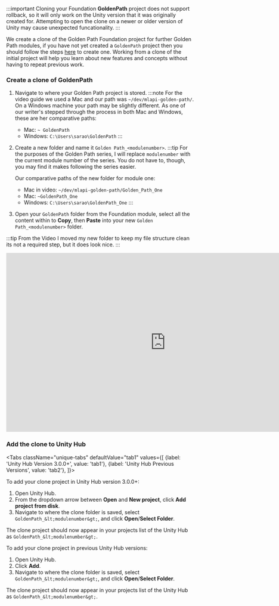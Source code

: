 
:::important
Cloning your Foundation **GoldenPath** project does not support rollback, so it will only work on the Unity version that it was originally created for. Attempting to open the clone on a newer or older version of Unity may cause unexpected funcationality.
:::

We create a clone of the Golden Path Foundation project for further Golden Path modules, if you have not yet created a `GoldenPath` project then you should follow the steps [here](goldenpath_foundation_module) to create one. Working from a clone of the initial project will help you learn about new features and concepts without having to repeat  previous work.
 
### Create a clone of GoldenPath

1. Navigate to where your Golden Path project is stored.
  :::note
  For the video guide we used a Mac and our path was `~/dev/mlapi-golden-path/`. On a Windows machine your path may be slightly different.
  As one of our writer's stepped through the process in both Mac and Windows, these are her comparative paths:
   * Mac: `~ GoldenPath`
   * Windows: `C:\Users\sarao\GoldenPath`
   :::
2. Create a new folder and name it `Golden Path_<modulenumber>`. 
   :::tip
   For the purposes of the Golden Path series, I will replace `modulenumber`  with the current module number of the series. You do not have to, though, you may find it makes following the series easier.

   Our comparative paths of the new folder for module one:
   * Mac in video: `~/dev/mlapi-golden-path/Golden_Path_One`
   * Mac: `~GoldenPath_One`
   * Windows: `C:\Users\sarao\GoldenPath_One`
   ::: 
3. Open your `GoldenPath` folder from the Foundation module, select all the content within to **Copy**, then **Paste** into your new `Golden Path_<modulenumber>` folder.

:::tip From the Video
I moved my new folder to keep my file structure clean its not a required step, but it does look nice.
:::

<iframe src="https://www.youtube.com/embed/xbJiYNx1uNg?playlist=xbJiYNx1uNg&loop=1&&autoplay=0&controls=1&showinfo=0&mute=1"   width="854px"
        height="480px" className="video-container" frameborder="0" position="relative" allow="accelerometer; autoplay; loop; playlist; clipboard-write; encrypted-media; gyroscope; picture-in-picture"  allowfullscreen=""></iframe>

### Add the clone to Unity Hub

<Tabs
  className="unique-tabs"
  defaultValue="tab1"
  values={[
    {label: 'Unity Hub Version 3.0.0+', value: 'tab1'},
    {label: 'Unity Hub Previous Versions', value: 'tab2'},
  ]}>
 
<TabItem value="tab1">
 
To add your clone project in Unity Hub version 3.0.0+:
 
1. Open Unity Hub.
1. From the dropdown arrow between **Open** and **New project**, click **Add project from disk**.
1. Navigate to where the clone folder is saved, select `GoldenPath_&lt;modulenumber&gt;`, and click **Open**/**Select Folder**.

The clone project should now appear in your projects list of the Unity Hub as `GoldenPath_&lt;modulenumber&gt;`.
</TabItem>

<TabItem value="tab2">
 
To add your clone project in previous Unity Hub versions:
 
1. Open Unity Hub.
2. Click **Add**.
3. Navigate to where the clone folder is saved, select `GoldenPath_&lt;modulenumber&gt;`, and click **Open**/**Select Folder**.

The clone project should now appear in your projects list of the Unity Hub as `GoldenPath_&lt;modulenumber&gt;`.
</TabItem>
</Tabs>